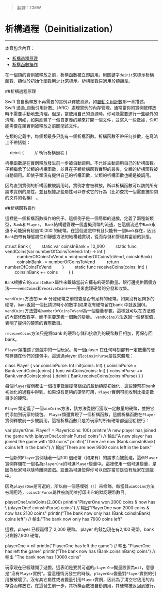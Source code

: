 > 翻譯：CMW
# 析構過程（Deinitialization）
---------------------------

本頁包含內容：

- [析構過程原理](#how_deinitialization_works)
- [析構函數操作](#deinitializers_in_action)

在一個類的實例被釋放之前，析構函數被立即調用。用關鍵字`deinit`來標示析構函數，類似於初始化函數用`init`來標示。析構函數只適用於類類型。

<a name="how_deinitialization_works"></a>
##析構過程原理

Swift 會自動釋放不再需要的實例以釋放資源。如[自動引用計數](16_Automatic_Reference_Counting.html)那一章描述，Swift 通過_自動引用計數_（ARC）處理實例的內存管理。通常當你的實例被釋放時不需要手動地去清理。但是，當使用自己的資源時，你可能需要進行一些額外的清理。例如，如果創建了一個自定義的類來打開一個文件，並寫入一些數據，你可能需要在類實例被釋放之前關閉該文件。

在類的定義中，每個類最多只能有一個析構函數。析構函數不帶任何參數，在寫法上不帶括號：

    deinit {
        // 執行析構過程
}

析構函數是在實例釋放發生前一步被自動調用。不允許主動調用自己的析構函數。子類繼承了父類的析構函數，並且在子類析構函數實現的最後，父類的析構函數被自動調用。即使子類沒有提供自己的析構函數，父類的析構函數也總是被調用。

因為直到實例的析構函數被調用時，實例才會被釋放，所以析構函數可以訪問所有請求實例的屬性，並且根據那些屬性可以修改它的行為（比如查找一個需要被關閉的文件的名稱） 。

<a name="d​​einitializers_in_action"></a>
##析構函數操作

這裡是一個析構函數操作的例子。這個例子是一個簡單的遊戲，定義了兩種新類型，`Bank`和`Player`。 `Bank`結構體管理一個虛擬貨幣的流通，在這個流通中`Bank`永遠不可能擁有超過10,000 的硬幣。在這個遊戲中有且只能有一個`Bank`存在，因此`Bank`由帶有靜態屬性和靜態方法的結構體實現，從而存儲和管理其當前的狀態。

struct Bank {
        static var coinsInBank = 10_000
        static func vendCoins(var numberOfCoinsToVend: Int) -> Int {
          numberOfCoinsToVend = min(numberOfCoinsToVend, coinsInBank)
          coinsInBank -= numberOfCoinsToVend
         return numberOfCoinsToVend
        }
        static func receiveCoins(coins: Int) {
        coinsInBank += coins
        }
}

`Bank`根據它的`coinsInBank`屬性來跟踪當前它擁有的硬幣數量。銀行還提供兩個方法——`vendCoins`和`receiveCoins`——用來處理硬幣的分發和收集。

`vendCoins`方法在bank 分發硬幣之前檢查是否有足夠的硬幣。如果沒有足夠多的硬幣，`Bank`返回一個比請求時小的數字(如果沒有硬幣留在bank 中就返回0)。 `vendCoins`方法聲明`numberOfCoinsToVend`為一個變量參數，這樣就可以在方法體的內部修改數字，而不需要定義一個新的變量。 `vendCoins`方法返回一個整型值，表明了提供的硬幣的實際數目。

`receiveCoins`方法只是將bank 的硬幣存儲和接收到的硬幣數目相加，再保存回bank。

`Player`類描述了遊戲中的一個玩家。每一個player 在任何時刻都有一定數量的硬幣存儲在他們的錢包中。這通過player 的`coinsInPurse`屬性來體現：

class Player {
var coinsInPurse: Int
init(coins: Int) {
coinsInPurse = Bank.vendCoins(coins)
}
func winCoins(coins: Int) {
coinsInPurse += Bank.vendCoins(coins)
}
deinit {
Bank.receiveCoins(coinsInPurse)
}
}


每個`Player`實例都由一個指定數目硬幣組成的啟動額度初始化，這些硬幣在bank 初始化的過程中得到。如果沒有足夠的硬幣可用，`Player`實例可能收到比指定數目少的硬幣。

`Player`類定義了一個`winCoins`方法，該方法從銀行獲取一定數量的硬幣，並把它們添加到玩家的錢包。 `Player`類還實現了一個析構函數，這個析構函數在`Player`實例釋放前一步被調用。這裡析構函數只是將玩家的所有硬幣都返回給銀行：

var playerOne: Player? = Player(coins: 100)
println("A new player has joined the game with \(playerOne!.coinsInPurse) coins")
// 輸出"A new player has joined the game with 100 coins"
println("There are now \(Bank.coinsInBank) coins left in the bank")
// 輸出"There are now 9900 coins left in the bank"

一個新的`Player`實例隨著一個100 個硬幣（如果有）的請求而被創建。這`個Player`實例存儲在一個名為`playerOne`的可選`Player`變量中。這裡使用一個可選變量，是因為玩家可以隨時離開遊戲。設置為可選使得你可以跟踪當前是否有玩家在遊戲中。

因為`playerOne`是可選的，所以由一個感嘆號（`!`）來修飾，每當其`winCoins`方法被調用時，`coinsInPurse`屬性被訪問並打印出它的默認硬幣數目。

playerOne!.winCoins(2_000)
println("PlayerOne won 2000 coins & now has \ (playerOne!.coinsInPurse) coins")
// 輸出"PlayerOne won 2000 coins & now has 2100 coins"
println("The bank now only has \(Bank.coinsInBank) coins left")
// 輸出"The bank now only has 7900 coins left"

這裡，player 已經贏得了 2,000 硬幣。 player 的錢包現在有2,100 硬幣，bank 只剩餘7,900 硬幣。

playerOne = nil
println("PlayerOne has left the game")
// 輸出 "PlayerOne has left the game"
println("The bank now has \(Bank.coinsInBank) coins")
// 輸出 "The bank now has 10000 coins"

玩家現在已經離開了遊戲。這表明是要將可選的`playerOne`變量設置為`nil`，意思是“沒有`Player`實例”。當這種情況發生的時候，`playerOne`變量對`Player`實例的引用被破壞了。沒有其它屬性或者變量引用`Player`實例，因此為了清空它佔用的內存從而釋放它。在這發生前一步，其析構函數被自動調用，其硬幣被返回到銀行。
